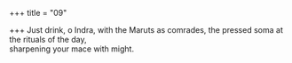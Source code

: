 +++
title = "09"

+++
Just drink, o Indra, with the Maruts as comrades, the pressed soma at  the rituals of the day,  
sharpening your mace with might.  